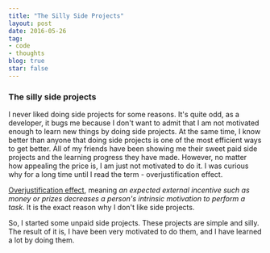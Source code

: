 ```yaml
---
title: "The Silly Side Projects"
layout: post
date: 2016-05-26
tag:
- code
- thoughts
blog: true
star: false
---
```


### The silly side projects

I never liked doing side projects for some reasons. It's quite odd, as a developer, it bugs me because I don't want to admit that I am not motivated enough to learn new things by doing side projects. At the same time, I know better than anyone that doing side projects is one of the most efficient ways to get better. All of my friends have been showing me their sweet paid side projects and the learning progress they have made. However, no matter how appealing the price is, I am just not motivated to do it. I was curious why for a long time until I read the term - overjustification effect.

<a href="https://en.wikipedia.org/wiki/Overjustification_effect" target="_blank">Overjustification effect</a>, meaning *an expected external incentive such as money or prizes decreases a person's intrinsic motivation to perform a task*. It is the exact reason why I don't like side projects.

So, I started some unpaid side projects. These projects are simple and silly. The result of it is, I have been very motivated to do them, and I have learned a lot by doing them.
